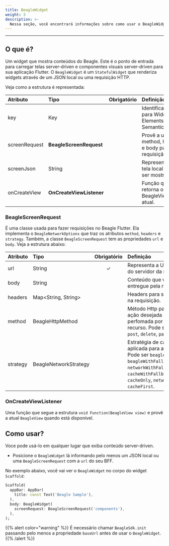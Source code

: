 ```yaml
---
title: BeagleWidget
weight: 3
description: >-
  Nessa seção, você encontrará informações sobre como usar o BeagleWidget no Beagle Flutter.
---
```


---

## O que é?
Um widget que mostra conteúdos do Beagle. Este é o ponto de entrada para carregar telas server-driven e componentes visuais server-driven para sua aplicação Flutter. O `BeagleWidget` é um `StatefulWidget` que renderiza widgets através de um JSON local ou uma requisição HTTP.

Veja como a estrutura é representada:

<table>
  <thead>
    <tr>
      <th style="text-align:left">Atributo</th>
      <th style="text-align:left">Tipo</th>
      <th style="text-align:left">Obrigatório</th>
      <th style="text-align:left">Definição</th>
    </tr>
  </thead>
  <tbody>
    <tr>
      <td style="text-align:left">key</td>
      <td style="text-align:left">Key</td>
      <td style="text-align:left"></td>
      <td style="text-align:left">Identificador para Widgets, Elements e SemanticsNodes.</td>
    </tr>
    <tr>
      <td style="text-align:left">screenRequest</td>
      <td style="text-align:left"><strong>BeagleScreenRequest</strong></td>
      <td style="text-align:left"></td>
      <td style="text-align:left">Provê a url, method, headers e body para a requisição.</td>
    </tr>
    <tr>
      <td style="text-align:left">screenJson</td>
      <td style="text-align:left">String</td>
      <td style="text-align:left"></td>
      <td style="text-align:left">Representa uma tela local para ser mostrada.</td>
    </tr>
    <tr>
      <td style="text-align:left">onCreateView</td>
      <td style="text-align:left"><strong>OnCreateViewListener</strong></td>
      <td style="text-align:left"></td>
      <td style="text-align:left">Função que retorna o BeagleView atual.</td>
    </tr>
  </tbody>
</table>

### BeagleScreenRequest
É uma classe usada para fazer requisições no Beagle Flutter. Ela implementa o `BeagleNetworkOptions` que traz os atributos `method`, `headers` e `strategy`. Também, a classe `BeagleScreenRequest` tem as propriedades `url` e `body`. Veja a estrutura abaixo:

<table>
  <thead>
    <tr>
      <th style="text-align:left">Atributo</th>
      <th style="text-align:left">Tipo</th>
      <th style="text-align:left">Obrigatório</th>
      <th style="text-align:left">Definição</th>
    </tr>
  </thead>
  <tbody>
    <tr>
      <td style="text-align:left">url</td>
      <td style="text-align:left">String</td>
      <td style="text-align:center">&#x2713;</td>
      <td style="text-align:left">Representa a URL relativa do servidor da requisição.</td>
    </tr>
    <tr>
      <td style="text-align:left">body</td>
      <td style="text-align:left">String</td>
      <td style="text-align:left"></td>
      <td style="text-align:left">Conteúdo que vai ser entregue pela requisição.</td>
    </tr>
    <tr>
      <td style="text-align:left">headers</td>
      <td style="text-align:left">Map&lt;String, String&gt;</td>
      <td style="text-align:left"></td>
      <td style="text-align:left">Headers para serem usados na requisição.</td>
    </tr>
    <tr>
      <td style="text-align:left">method</td>
      <td style="text-align:left">BeagleHttpMethod</td>
      <td style="text-align:left"></td>
      <td style="text-align:left">Método Http para indicar a ação desejada para ser perfomada por um dado recurso. Pode ser <code>put</code>, <code>get</code>, <code>post</code>, <code>delete</code>, <code>patch</code> e <code>head</code>.</td>
    </tr>
    <tr>
      <td style="text-align:left">strategy</td>
      <td style="text-align:left">BeagleNetworkStrategy</td>
      <td style="text-align:left"></td>
      <td style="text-align:left">Estratégia de cache aplicada para a requisição. Pode ser <code>beagleCacheOnly</code>, <code>beagleWithFallbackToCache</code>, <code>networkWithFallbackToCache</code>, <code>cacheWithFallbackToNetwork</code>, <code>cacheOnly</code>, <code>networkOnly</code> e <code>cacheFirst</code>.</td>
    </tr>
  </tbody>
</table>

### OnCreateViewListener
Uma função que segue a estrutura `void Function(BeagleView view)` e provê a atual `BeagleView` quando está disponível.

## Como usar?
Voce pode usá-lo em qualquer lugar que exiba conteúdo server-driven.

- Posicione o `BeagleWidget` lá informando pelo menos um JSON local ou uma `BeagleScreenRequest` com a `url` do seu BFF.

No exemplo abaixo, você vai ver o `BeagleWidget` no corpo do widget `Scaffold`:

```dart
Scaffold(
  appBar: AppBar(
    title: const Text('Beagle Sample'),
  ),
  body: BeagleWidget(
    screenRequest: BeagleScreenRequest('components'),
  ),
);
```

{{% alert color="warning" %}}
É necessário chamar `BeagleSdk.init` passando pelo menos a propriedade `baseUrl` antes de usar o `BeagleWidget`.
{{% /alert %}}
